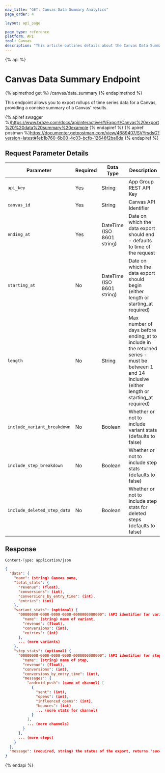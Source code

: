 ```yaml
---
nav_title: "GET: Canvas Data Summary Analytics"
page_order: 4

layout: api_page

page_type: reference
platform: API
tool: Canvas
description: "This article outlines details about the Canvas Data Summary Analytics Endpoint."
---
```

{% api %}
# Canvas Data Summary Endpoint
{% apimethod get %}
/canvas/data_summary
{% endapimethod %}

This endpoint allows you to export rollups of time series data for a Canvas, providing a concise summary of a Canvas' results.

{% apiref swagger %}https://www.braze.com/docs/api/interactive/#/Export/Canvas%20export%20%20data%20summary%20example {% endapiref %}
{% apiref postman %}https://documenter.getpostman.com/view/4689407/SVYrsdsG?version=latest#1eb1b760-6b00-4c03-bcfb-12646f2ba6da {% endapiref %}

## Request Parameter Details

| Parameter | Required | Data Type | Description |
| --------- | -------- | --------- | ----------- |
| `api_key` | Yes | String | App Group REST API Key |
| `canvas_id` | Yes | String | Canvas API Identifier |
| `ending_at` | Yes | DateTime (ISO 8601 string) | Date on which the data export should end - defaults to time of the request |
| `starting_at` | No | DateTime (ISO 8601 string) | Date on which the data export should begin (either length or starting_at required) |
| `length` | No | String | Max number of days before ending_at to include in the returned series - must be between 1 and 14 inclusive (either length or starting_at required) |
| `include_variant_breakdown` | No | Boolean | Whether or not to include variant stats (defaults to false)  |
| `include_step_breakdown`    | No | Boolean | Whether or not to include step stats (defaults to false) |
| `include_deleted_step_data` | No | Boolean | Whether or not to include step stats for deleted steps (defaults to false) |

## Response

`Content-Type: application/json`


```json
{
  "data": {
    "name": (string) Canvas name,
    "total_stats": {
      "revenue": (float),
      "conversions": (int),
      "conversions_by_entry_time": (int),
      "entries": (int)
    },
    "variant_stats": (optional) {
      "00000000-0000-0000-0000-0000000000000": (API identifier for variant) {
        "name": (string) name of variant,
        "revenue": (float),
        "conversions": (int),
        "entries": (int)
      },
      ... (more variants)
    },
    "step_stats": (optional) {
      "00000000-0000-0000-0000-0000000000000": (API identifier for step) {
        "name": (string) name of step,
        "revenue": (float),
        "conversions": (int),
        "conversions_by_entry_time": (int),
        "messages": {
          "android_push": (name of channel) [
            {
              "sent": (int),
              "opens": (int),
              "influenced_opens": (int),
              "bounces": (int)
              ... (more stats for channel)
            }
          ],
          ... (more channels)
        }
      },
      ... (more steps)
    }
  },
  "message": (required, string) the status of the export, returns 'success' when completed without errors
}
```

{% endapi %}
